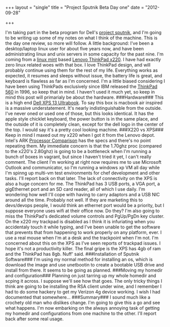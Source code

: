 +++
layout = "single"
title = "Project Sputnik Beta Day one"
date = "2012-09-28"

+++

I'm taking part in the beta program for Dell's [project sputnik](http://content.dell.com/us/en/enterprise/d/campaigns/sputnik), and I'm going to be writing up some of my notes on what I think of the machine. This is the day one review, so more will follow. 
A little background: I've been a desktop/laptop linux user for about five years now, and have been administrating linux and unix servers in some capacity for the past nine. I'm coming from a [linux mint](http://linuxmint.com/) based [Lenovo ThinkPad x220](http://shop.lenovo.com/us/products/professional-grade/thinkpad/x-series/x220/index.html). I have had exactly zero linux related woes with that box. I love ThinkPad design, and will probably continue using them for the rest of my life. Everything works as expected, it resumes and sleeps without issue, the battery life is great, and keyboard is flawless as far as I'm concerned. I'm a little biased considering I have been using ThinkPads exclusively since IBM released the [ThinkPad 560](http://www.thinkwiki.org/wiki/Category:560) in 1996, so keep that in mind. 
I haven't used it much yet, so keep in mind this post will primarialy be about the hardware.
###Hardware###
This is a high end [Dell XPS 13 Ultrabook](http://www.dell.com/us/p/xps-13-l321x/pd). To say this box is macbook air inspired is a massive understatement. It's nearly indistinguishable from the outside. I've never oned or used one of those, but this looks identical. It has the apple style chicklet keyboard, the power button is in the same place, and the outside of it is completely clean, except for the dell logo in the center of the top.
I would say it's a pretty cool looking machine. 
###X220 vs XPS###
Keep in mind I maxed out my x220 when I got it from the Lenovo depot. 
Intel's ARK [Processor Comparison](http://ark.intel.com/compare/53464,54618) has the specs and there's no point repeating them.
My immediate concern is that the 1.70ghz proc (compared to the x220's 2.80ghz) is going to be a bottleneck when I'm running a bunch of boxes in vagrant, but since I haven't tried it yet, I can't really comment. The client I'm working at right now requires me to use Microsoft Outlook and communicator, so I'm running a windows xp VM all day while I'm spinng up multi-vm test environments for chef development and other tasks. I'll report back on that later.
The lack of connectivity on the XPS is also a huge concern for me. The ThinkPad has 3 USB ports, a VGA port, a gigEthernet port and an SD card reader, all of which I use daily. I'm wondering how well I'll cope with having to carry adaptors and a USB NIC around all the time. Probably not well. If they are marketing this to devs/devops people, I would think an ethernet port would be a priority, but I suppose everyone uses wifi at their office now. Do they?
I'm also going to miss the ThinkPad's dedicated volume controls and PgUp/PgDn key cluster. 
On the x220 my trackpad is disabled as I think it is infuriating when you accidentaly touch it while typing, and I've been unable to get the software that prevents that from happening to work properly on any platform, ever. I use a real mouse when I'm at a desk and the trackpoint when I'm not. I'm concerned about this on the XPS as I've seen reports of trackpad issues. I hope it's not a productivity killer.
The final gripe is the XPS has 4gb of ram and the ThinkPad has 8gb. Nuff' said.
###Installation of Sputnik Software###
I'm using my normal method for installing an os, which is download the image and use unetbootin to create a bootable USB drive and install from there. It seems to be going as planned.
###Moving my homedir and configuration###
Planning on just tarring up my whole homedir and scping it across. I suppose we'll see how that goes. The only tricky things I think are going to be installing the RSA client under wine, and I remember I had to do some hackery to get my Verizon 4g device working. I wish I had documented that somewhere...
###Summary###
I sound much like a crochety old man who dislikes change. I'm going to give this a go and see what happens. I'm now embarking on the always annoying task of getting my homedir and configurations from one machine to the other. I'll report back after some real usage.
